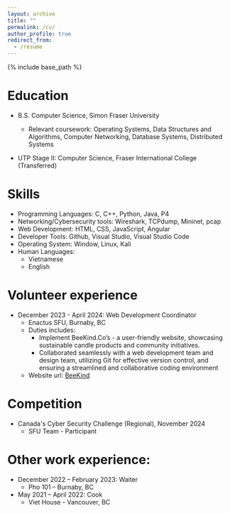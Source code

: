 ```yaml
---
layout: archive
title: ""
permalink: /cv/
author_profile: true
redirect_from:
  - /resume
---
```


{% include base_path %}

# Education

- B.S. Computer Science, Simon Fraser University

  - Relevant coursework: Operating Systems, Data Structures and Algorithms, Computer Networking, Database Systems, Distributed Systems

- UTP Stage II: Computer Science, Fraser International College (Transferred)

# Skills

- Programming Languages: C, C++, Python, Java, P4
- Networking/Cybersecurity tools: Wireshark, TCPdump, Mininet, pcap
- Web Development: HTML, CSS, JavaScript, Angular
- Developer Tools: Github, Visual Studio, Visual Studio Code
- Operating System: Window, Linux, Kali
- Human Languages:
  - Vietnamese
  - English

# Volunteer experience

- December 2023 - April 2024: Web Development Coordinator
  - Enactus SFU, Burnaby, BC
  - Duties includes:
    - Implement BeeKind.Co’s - a user-friendly website, showcasing sustainable candle products and community initiatives.
    - Collaborated seamlessly with a web development team and design team, utilizing Git for effective version control, and ensuring a streamlined and collaborative coding environment
  - Website url: [BeeKind](https://thebeekind.company/)

# Competition

- Canada's Cyber Security Challenge (Regional), November 2024
  - SFU Team - Participant

# Other work experience:

- December 2022 – February 2023: Waiter
  - Pho 101 – Burnaby, BC
- May 2021 – April 2022: Cook
  - Viet House - Vancouver, BC
